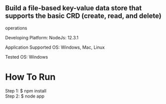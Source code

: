 ## Build a file-based key-value data store that supports the basic CRD (create, read, and delete)
operations

Developing Platform:
  NodeJs: 12.3.1
  
Application Supported OS:
  Windows, Mac, Linux
  
Tested OS:
  Windows


# How To Run

  Step 1: $ npm install  
  Step 2: $ node app
